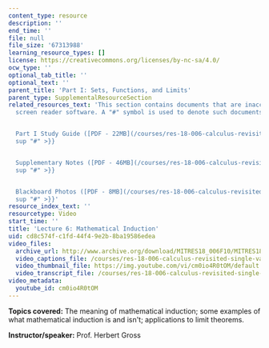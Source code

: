 ```yaml
---
content_type: resource
description: ''
end_time: ''
file: null
file_size: '67313988'
learning_resource_types: []
license: https://creativecommons.org/licenses/by-nc-sa/4.0/
ocw_type: ''
optional_tab_title: ''
optional_text: ''
parent_title: 'Part I: Sets, Functions, and Limits'
parent_type: SupplementalResourceSection
related_resources_text: 'This section contains documents that are inaccessible to
  screen reader software. A "#" symbol is used to denote such documents.


  Part I Study Guide ([PDF - 22MB](/courses/res-18-006-calculus-revisited-single-variable-calculus-fall-2010/resources/mitres_18_006_study_1)){{<
  sup "#" >}}


  Supplementary Notes ([PDF - 46MB](/courses/res-18-006-calculus-revisited-single-variable-calculus-fall-2010/resources/mitres_18_006_supp_notes-1)){{<
  sup "#" >}}


  Blackboard Photos ([PDF - 8MB](/courses/res-18-006-calculus-revisited-single-variable-calculus-fall-2010/resources/mitres_18_006_blackboard-1)){{<
  sup "#" >}}'
resource_index_text: ''
resourcetype: Video
start_time: ''
title: 'Lecture 6: Mathematical Induction'
uid: cd8c574f-c1fd-44f4-9e2b-8ba19586edea
video_files:
  archive_url: http://www.archive.org/download/MITRES18_006F10/MITRES18_006F10_26_0106_300k.mp4
  video_captions_file: /courses/res-18-006-calculus-revisited-single-variable-calculus-fall-2010/d648ee2bb42d5415a295e1acc256d852_cm0io4R0tOM.vtt
  video_thumbnail_file: https://img.youtube.com/vi/cm0io4R0tOM/default.jpg
  video_transcript_file: /courses/res-18-006-calculus-revisited-single-variable-calculus-fall-2010/4cd09b93bc691eecf40c918e76231717_cm0io4R0tOM.pdf
video_metadata:
  youtube_id: cm0io4R0tOM
---
```


**Topics covered:** The meaning of mathematical induction; some examples of what mathematical induction is and isn't; applications to limit theorems.

**Instructor/speaker:** Prof. Herbert Gross

